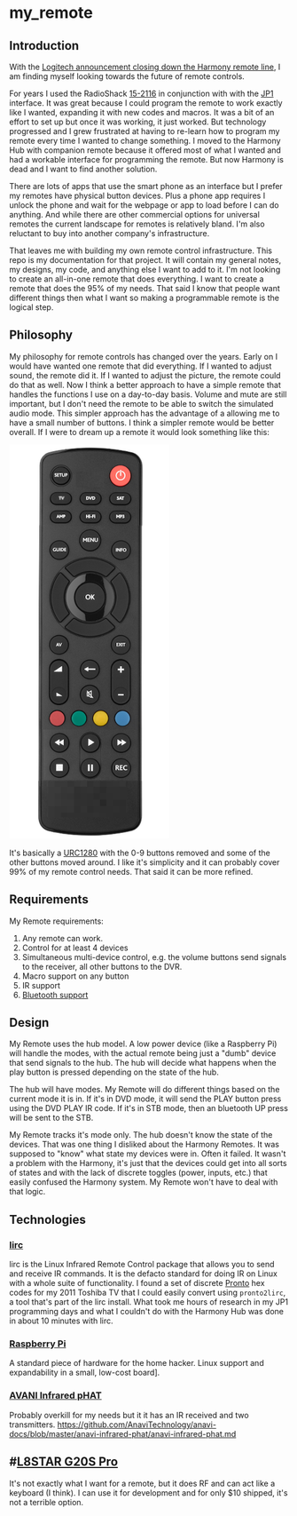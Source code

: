 # my_remote

## Introduction

With the [Logitech announcement closing down the Harmony remote line](https://www.theverge.com/2021/4/10/22377015/logitech-discontinues-harmony-universal-remotes), I am finding myself looking towards the future of remote controls.

For years I used the RadioShack [15-2116](https://www.mythtv.org/wiki/RadioShack_15-2116_Universal_Remote) in conjunction with with the [JP1](https://en.wikipedia.org/wiki/JP1_remote) interface.  It was great because I could program the remote to work exactly like I wanted, expanding it with new codes and macros.  It was a bit of an effort to set up but once it was working, it just worked.  But technology progressed and I grew frustrated at having to re-learn how to program my remote every time I wanted to change something.  I moved to the Harmony Hub with companion remote because it offered most of what I wanted and had a workable interface for programming the remote.  But now Harmony is dead and I want to find another solution.

There are lots of apps that use the smart phone as an interface but I prefer my remotes have physical button devices.  Plus a phone app requires I unlock the phone and wait for the webpage or app to load before I can do anything.  And while there are other commercial options for universal remotes the current landscape for remotes is relatively bland.  I'm also reluctant to buy into another company's infrastructure.

That leaves me with building my own remote control infrastructure.  This repo is my documentation for that project.  It will contain my general notes, my designs, my code, and anything else I want to add to it.  I'm not looking to create an all-in-one remote that does everything.  I want to create a remote that does the 95% of my needs.  That said I know that people want different things then what I want so making a programmable remote is the logical step.

## Philosophy

My philosophy for remote controls has changed over the years.  Early on I would have wanted one remote that did everything.  If I wanted to adjust sound, the remote did it.  If I wanted to adjust the picture, the remote could do that as well.  Now I think a better approach to have a simple remote that handles the functions I use on a day-to-day basis.  Volume and mute are still important, but I don't need the remote to be able to switch the simulated audio mode.  This simpler approach has the advantage of a allowing me to have a small number of buttons.  I think a simpler remote would be better overall.  If I were to dream up a remote it would look something like this:

![](example_remote.png)

It's basically a [URC1280](https://www.oneforall.com/universal-remotes/urc-1280-contour-8#/step-1) with the 0-9 buttons removed and some of the other buttons moved around.  I like it's simplicity and it can probably cover 99% of my remote control needs.  That said it can be more refined.

## Requirements
My Remote requirements:

1. Any remote can work.
1. Control for at least 4 devices
1. Simultaneous multi-device control, e.g. the volume buttons send signals to the receiver, all other buttons to the DVR.
1. Macro support on any button
1. IR support
1. [Bluetooth support](https://projects-raspberry.com/emulate-a-bluetooth-keyboard-with-the-raspberry-pi/)

## Design

My Remote uses the hub model.  A low power device (like a Raspberry Pi) will handle the modes, with the actual remote being just a "dumb" device that send signals to the hub.  The hub will decide what happens when the play button is pressed depending on the state of the hub.

The hub will have modes.  My Remote will do different things based on the current mode it is in.  If it's in DVD mode, it will send the PLAY button press using the DVD PLAY IR code.  If it's in STB mode, then an bluetooth UP press will be sent to the STB.

My Remote tracks it's mode only.  The hub doesn't know the state of the devices.  That was one thing I disliked about the Harmony Remotes.  It was supposed to "know" what state my devices were in.  Often it failed.  It wasn't a problem with the Harmony, it's just that the devices could get into all sorts of states and with the lack of discrete toggles (power, inputs, etc.) that easily confused the Harmony system.  My Remote won't have to deal with that logic.

## Technologies

### [lirc](https://www.lirc.org/)

lirc is the Linux Infrared Remote Control package that allows you to send and receive IR commands.  It is the defacto standard for doing IR on Linux with a whole suite of functionality.  I found a set of discrete [Pronto](https://www.mythtv.org/wiki/Philips_Pronto) hex codes for my 2011 Toshiba TV that I could easily convert using `pronto2lirc`, a tool that's part of the lirc install.  What took me hours of research in my JP1 programming days and what I couldn't do with the Harmony Hub was done in about 10 minutes with lirc.

### [Raspberry Pi](https://www.raspberrypi.org/)

A standard piece of hardware for the home hacker.  Linux support and expandability in a small, low-cost board].

### [AVANI Infrared pHAT](https://www.crowdsupply.com/anavi-technology/infrared-phat)

Probably overkill for my needs but it it has an IR received and two transmitters.
https://github.com/AnaviTechnology/anavi-docs/blob/master/anavi-infrared-phat/anavi-infrared-phat.md

## #[L8STAR G20S Pro](https://www.aliexpress.com/item/1005001714763038.html)

It's not exactly what I want for a remote, but it does RF and can act like a keyboard (I think).  I can use it for development and for only $10 shipped, it's not a terrible option.
